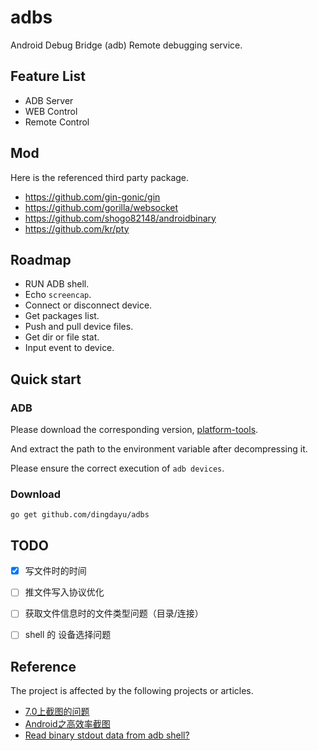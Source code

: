 # adbs

Android Debug Bridge (adb) Remote debugging service.

## Feature List 

* ADB Server
* WEB Control
* Remote Control

## Mod

Here is the referenced third party package.

- https://github.com/gin-gonic/gin
- https://github.com/gorilla/websocket
- https://github.com/shogo82148/androidbinary
- https://github.com/kr/pty

## Roadmap

* RUN ADB shell.
* Echo `screencap`.
* Connect or disconnect device.
* Get packages list.
* Push and pull device files.
* Get dir or file stat.
* Input event to device.

## Quick start

### ADB

Please download the corresponding version, [platform-tools](https://developer.android.com/studio/releases/platform-tools).

And extract the path to the environment variable after decompressing it.

Please ensure the correct execution of `adb devices`.

### Download

```shell
go get github.com/dingdayu/adbs
```

## TODO

- [X] 写文件时的时间
- [ ] 推文件写入协议优化
- [ ] 获取文件信息时的文件类型问题（目录/连接）
- [ ] shell 的 设备选择问题


## Reference

The project is affected by the following projects or articles.

- [7.0上截图的问题](https://github.com/mzlogin/awesome-adb/issues/33)
- [Android之高效率截图](https://juejin.im/post/5bab409ef265da0afc2c032e)
- [Read binary stdout data from adb shell?](https://stackoverflow.com/questions/13578416/read-binary-stdout-data-from-adb-shell)